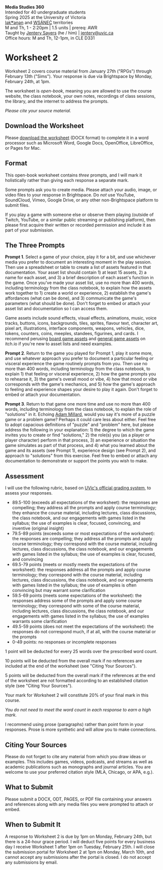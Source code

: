 **Media Studies 360**    
Intended for 40 undergraduate students     
Spring 2025 at the University of Victoria  
[lək̓ʷəŋən](https://www.songheesnation.ca/community/l-k-ng-n-traditional-territory) and [<u>W</u>SÁNEĆ](https://wsanec.com/) territories  
M and Th, 1 - 2:20pm | 1.5 units | prereq: AWR   
Taught by [Jentery Sayers](https://jntry.work/) (he / him) | [jentery@uvic.ca](mailto:jentery@uvic.ca)    
Office hours: M and Th, 12-1pm, in CLE D331    

# Worksheet 2

Worksheet 2 covers course material from January 27th ("RPGs") through February 13th ("Sims"). Your response is due via Brightspace by Monday, February 24th, at 1pm.

The worksheet is *open-book*, meaning you are allowed to use the course website, the class notebook, your own notes, recordings of class sessions, the library, and the internet to address the prompts.

*Please cite your source material.*

## Download the Worksheet 

Please [download the worksheet](mdia360v1Worksheet2.docx) (DOCX format) to complete it in a word processor such as Microsoft Word, Google Docs, OpenOffice, LibreOffice, or Pages for Mac.  

## Format

This open-book worksheet contains *three* prompts, and I will mark it holistically rather than giving each response a separate mark. 

Some prompts ask you to create media. Please attach your audio, image, or video files to your response in Brightspace. Do *not* use YouTube, SoundCloud, Vimeo, Google Drive, or any other non-Brightspace platform to submit files. 

If you play a game with someone else or observe them playing (outside of Twitch, YouTube, or a similar public streaming or publishing platform), then please first acquire their written or recorded permission and include it as part of your submission. 

## The Three Prompts 

**Prompt 1**. Select a game of your choice, play it for a bit, and use whichever media you prefer to document an interesting moment in the play session. Then use a spreadsheet or table to create a list of assets featured in that documentation. Your asset list should contain 1) at least 15 assets, 2) a name for each asset, and 3) a brief description of each asset's function in the game. Once you've made your asset list, use no more than 400 words, including terminology from the class notebook, to explain how the assets work together to 1) create a world or experience, 2) establish the game's affordances (what can be done), and 3) communicate the game's parameters (what should be done). Don't forget to embed or attach your asset list and documentation so I can access them. 

Game assets include sound effects, visual effects, animations, music, voice tracks, buttons, icons, backgrounds, tiles, sprites, flavour text, character art, pixel art, illustrations, interface components, weapons, vehicles, dice, tokens, counters, coins, meeples, standees, figurines, and cards. I recommend perusing [board game assets](https://itch.io/game-assets/free/tag-board-game) and [general game assets](https://itch.io/tags/assets) on itch.io if you're new to asset lists and need examples. 

**Prompt 2**. Return to the game you played for Prompt 1, play it some more, and use whatever approach you prefer to document a particular feeling or visceral experience the game routinely prompts from you. Then use no more than 400 words, including terminology from the class notebook, to explain 1) that feeling or visceral experience, 2) how the game prompts you to rehearse it, 3) the game's overall mood or vibe, 4) how that mood or vibe corresponds with the game's mechanics, and 5) how the game's approach to feeling and experience shapes your desire to play it again. Don't forget to embed or attach your documentation. 

**Prompt 3**. Return to that game one more time and use no more than 400 words, including terminology from the class notebook, to explain the role of "solutions" in it. Echoing [Adam Millard](https://www.youtube.com/watch?v=BPD9yaEr7Z8), would you say it's more of a puzzle game or a problem game? Perhaps it could care less about either. Feel free to adopt capacious definitions of "puzzle" and "problem" here, but please address the following in your explanation: 1) the degree to which the game invites you to create or find "solutions," 2) the role(s) you (as a player or player character) perform in that process, 3) an experience or situation the game simulates as part of that process, and 4) what you learned about the game and its assets (see Prompt 1), experience design (see Prompt 2), and approach to "solutions" from this exercise. Feel free to embed or attach any documentation to demonstrate or support the points you wish to make.  

## Assessment 

I will use the following rubric, based on [UVic's official grading system](https://www.uvic.ca/calendar/undergrad/index.php#/policy/S1AAgoGuV?bc=true&bcCurrent=14%20-%20Grading&bcGroup=Undergraduate%20Academic%20Regulations&bcItemType=policies), to assess your responses. 

* 89.5-100 (exceeds all expectations of the worksheet): the responses are compelling; they address all the prompts and apply course terminology; they enhance the course material, including lectures, class discussions, the class notebook, and our engagements with games listed in the syllabus; the use of examples is clear, focused, convincing, and inventive (original insight)
* 79.5-89 points (exceeds some or most expectations of the worksheet): the responses are compelling; they address all the prompts and apply course terminology; they correspond with the course material, including lectures, class discussions, the class notebook, and our engagements with games listed in the syllabus; the use of examples is clear, focused, and convincing 
* 69.5-79 points (meets or mostly meets the expectations of the worksheet): the responses address all the prompts and apply course terminology; they correspond with the course material, including lectures, class discussions, the class notebook, and our engagements with games listed in the syllabus; the use of examples is often convincing but may warrant some clarification
* 59.5-69 points (meets some expectations of the worksheet): the responses address some of the prompts and apply some course terminology; they correspond with some of the course material, including lectures, class discussions, the class notebook, and our engagements with games listed in the syllabus; the use of examples warrants some clarification
* 49.5-59 points (does not meet the expectations of the worksheet): the responses do not correspond much, if at all, with the course material or the prompts
* 0-49 points: no responses or incomplete responses 

1 point will be deducted for every 25 words over the prescribed word count. 

10 points will be deducted from the overall mark if no references are included at the end of the worksheet (see "Citing Your Sources").

5 points will be deducted from the overall mark if the references at the end of the worksheet are not formatted according to an established citation style (see "Citing Your Sources").

Your mark for Worksheet 2 will constitute 20% of your final mark in this course. 

*You do not need to meet the word count in each response to earn a high mark.* 

I recommend using prose (paragraphs) rather than point form in your responses. Prose is more synthetic and will allow you to make connections.

## Citing Your Sources 

Please do not forget to cite any material from which you draw ideas or examples. This includes games, videos, podcasts, and streams as well as academic publications such as monographs and journal articles. You are welcome to use your preferred citation style (MLA, Chicago, or APA, e.g.).  

## What to Submit 

Please submit a DOCX, ODT, PAGES, or PDF file containing your answers and references along with any media files you were prompted to attach or embed. 

## When to Submit It

A response to Worksheet 2 is due by 1pm on Monday, February 24th, but there is a 24-hour grace period. I will deduct five points for every business day I receive Worksheet 1 after 1pm on Tuesday, February 25th. I will close the submission portal for Worksheet 2 at 1pm on Monday, March 10th, and cannot accept any submissions after the portal is closed. I do not accept any submissions by email.
